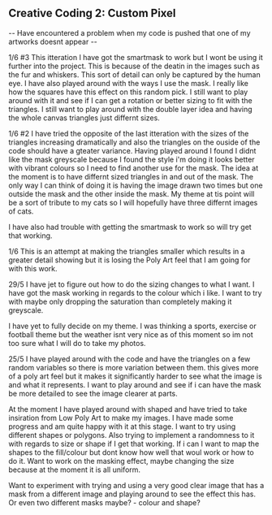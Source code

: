 ## Creative Coding 2: Custom Pixel


-- Have encountered a problem when my code is pushed that one of my artworks doesnt appear --

1/6 #3
This itteration I have got the smartmask to work but I wont be using it further into the project. This is because of the deatin in the images such as the fur and whiskers. This sort of detail can only be captured by the human eye. 
I have also played around with the ways I use the mask. I really like how the squares have this effect on this random pick. I still want to play around with it and see if I can get a rotation or better sizing to fit with the triangles. I still want to play around with the double layer idea and having the whole canvas triangles just differnt sizes.


1/6 #2
I have tried the opposite of the last itteration with the sizes of the triangles increasing dramatically and also the triangles on the ouside of the code should have a gteater variance.
Having played around I found I didnt like the mask greyscale because I found the style i'm doing it looks better with vibrant colours so I need to find another use for the mask. The idea at the moment is to have differnt sized triangles in and out of the mask. The only way I can think of doing it is having the image drawn two times but one outside the mask and the other inside the mask. 
My theme at tis point will be a sort of tribute to my cats so I will hopefully have three differnt images of cats. 

I have also had trouble with getting the smartmask to work so will try get that working.

1/6
This is an attempt at making the triangles smaller which results in a greater detail showing but it is losing the Poly Art feel that I am going for with this work.

29/5
I have jet to figure out how to do the sizing changes to what I want. I have got the mask working in regards to the colour which i like. I want to try with maybe only dropping the saturation than completely making it greyscale.

I have yet to fully decide on my theme. I was thinking a sports, exercise or football theme but the weather isnt very nice as of this moment so im not too sure what I will do to take my photos.


25/5 
I have played around with the code and have the triangles on a few random variables so there is more variation between them. this gives more of a poly art feel but it makes it significantly harder to see what the image is and what it represents. I want to play around and see if i can have the mask be more detailed to see the image clearer at parts.


At the moment I have played around with shaped and have tried to take insiration from Low Poly Art to make my images. I have made some progress and am quite happy with it at this stage. I want to try using different shapes or polygons. Also trying to implement a randomness to it with regards to size or shape if I get that working. If i can I want to map the shapes to the fill/colour but dont know how well that woul work or how to do it. Want to work on the masking effect, maybe changing the size because at the moment it is all uniform.

Want to experiment with trying and using a very good clear image that has a mask from a different image and playing around to see the effect this has. Or even two different masks maybe? - colour and shape?